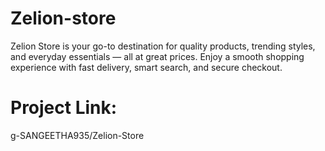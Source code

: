 # Zelion-store
Zelion Store is your go-to destination for quality products, trending styles, and everyday essentials — all at great prices. Enjoy a smooth shopping experience with fast delivery, smart search, and secure checkout.
# Project Link:
g-SANGEETHA935/Zelion-Store
